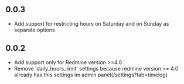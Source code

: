 ## 0.0.3

* Add support for restricting hours on Saturday and on Sunday as separate options

## 0.0.2
* Add support only for Redmine version >=4.0
* Remove 'daily_hours_limit' settings because redmine version >= 4.0 already has this settings im admin panel(/settings?tab=timelog)
